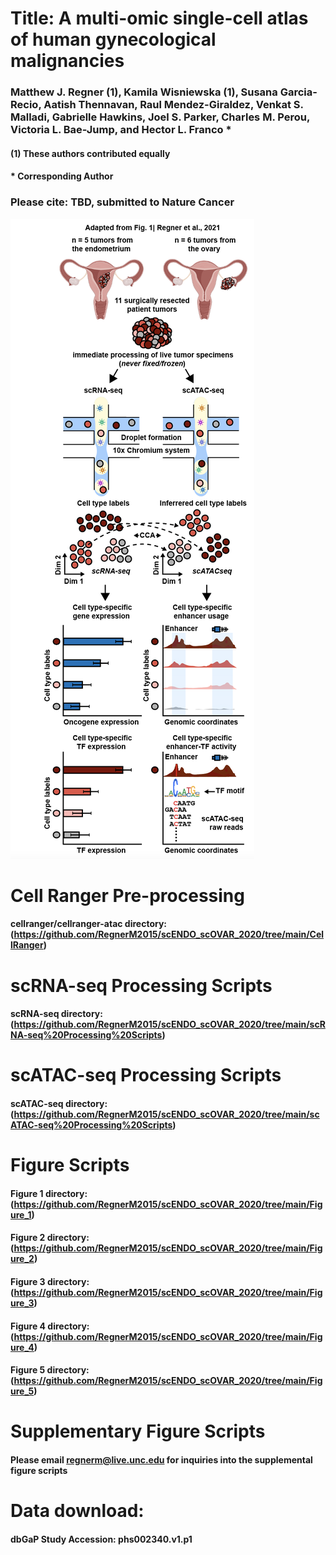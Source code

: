 # Title: A multi-omic single-cell atlas of human gynecological malignancies 
### Matthew J. Regner (1), Kamila Wisniewska (1), Susana Garcia-Recio, Aatish Thennavan, Raul Mendez-Giraldez, Venkat S. Malladi, Gabrielle Hawkins, Joel S. Parker, Charles M. Perou, Victoria L. Bae-Jump, and Hector L. Franco *

####      (1) These authors contributed equally
####      * Corresponding Author 


### Please cite: TBD, submitted to Nature Cancer

![alt text](https://github.com/RegnerM2015/scENDO_scOVAR_2020/blob/main/Cartoon.png)

# Cell Ranger Pre-processing
#### cellranger/cellranger-atac directory: (https://github.com/RegnerM2015/scENDO_scOVAR_2020/tree/main/CellRanger)

# scRNA-seq Processing Scripts
#### scRNA-seq directory: (https://github.com/RegnerM2015/scENDO_scOVAR_2020/tree/main/scRNA-seq%20Processing%20Scripts)

# scATAC-seq Processing Scripts
#### scATAC-seq directory: (https://github.com/RegnerM2015/scENDO_scOVAR_2020/tree/main/scATAC-seq%20Processing%20Scripts)

# Figure Scripts
#### Figure 1 directory: (https://github.com/RegnerM2015/scENDO_scOVAR_2020/tree/main/Figure_1)
#### Figure 2 directory: (https://github.com/RegnerM2015/scENDO_scOVAR_2020/tree/main/Figure_2)
#### Figure 3 directory: (https://github.com/RegnerM2015/scENDO_scOVAR_2020/tree/main/Figure_3)
#### Figure 4 directory: (https://github.com/RegnerM2015/scENDO_scOVAR_2020/tree/main/Figure_4)
#### Figure 5 directory: (https://github.com/RegnerM2015/scENDO_scOVAR_2020/tree/main/Figure_5)

# Supplementary Figure Scripts
#### Please email regnerm@live.unc.edu for inquiries into the supplemental figure scripts

# Data download: 
#### dbGaP Study Accession: phs002340.v1.p1
